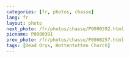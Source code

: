 ```yaml
---
categories: [fr, photos, chasse]
lang: fr
layout: photo
next_photo: /fr/photos/chasse/P0000392.html
picname: P0000391
prev_photo: /fr/photos/chasse/P0000257.html
tags: [Dead Oryx, Hottentotten Church]
---
```

